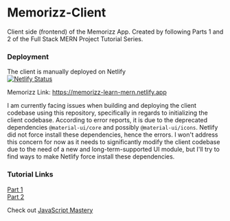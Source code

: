 # Memorizz-Client
Client side (frontend) of the Memorizz App. Created by following Parts 1 and 2 of the Full Stack MERN Project Tutorial Series.  

### Deployment
The client is manually deployed on Netlify  
[![Netlify Status](https://api.netlify.com/api/v1/badges/eb66cfc7-9b86-4b03-a322-f86256578f55/deploy-status)](https://app.netlify.com/sites/memorizz-learn-mern/deploys)  
  
Memorizz Link: https://memorizz-learn-mern.netlify.app
  
I am currently facing issues when building and deploying the client codebase using this repository, specifically in regards to initializing the client codebase. According to error reports, it is due to the deprecated dependencies `@material-ui/core` and possibly `@material-ui/icons`. Netlify did not force install these dependencies, hence the errors. I won't address this concern for now as it needs to significantly modify the client codebase due to the need of a new and long-term-supported UI module, but I'll try to find ways to make Netlify force install these dependencies.


### Tutorial Links
[Part 1](https://www.youtube.com/watch?v=ngc9gnGgUdA)  
[Part 2](https://www.youtube.com/watch?v=aibtHnbeuio)
  
Check out [JavaScript Mastery](https://www.youtube.com/@javascriptmastery)

